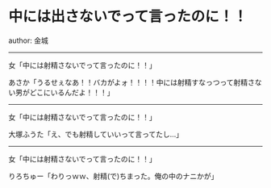 # 中には出さないでって言ったのに！！

author: 金城

---

女「中には射精さないでって言ったのに！！」

あさか「うるせぇなあ！！バカがよォ！！！！中には射精すなっつって射精さない男がどこにいるんだよ！！！」

---

女「中には射精さないでって言ったのに！！」

大塚ふうた「え、でも射精していいって言ってたし…」

---

女「中には射精さないでって言ったのに！！」

りろちゅー「わりっｗｗ、射精(で)ちまった。俺の中のナニかが」